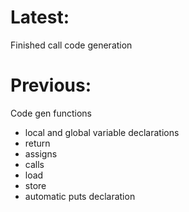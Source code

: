# Latest:

Finished call code generation

# Previous:

Code gen functions

* local and global variable declarations
* return
* assigns
* calls
* load
* store
* automatic puts declaration
